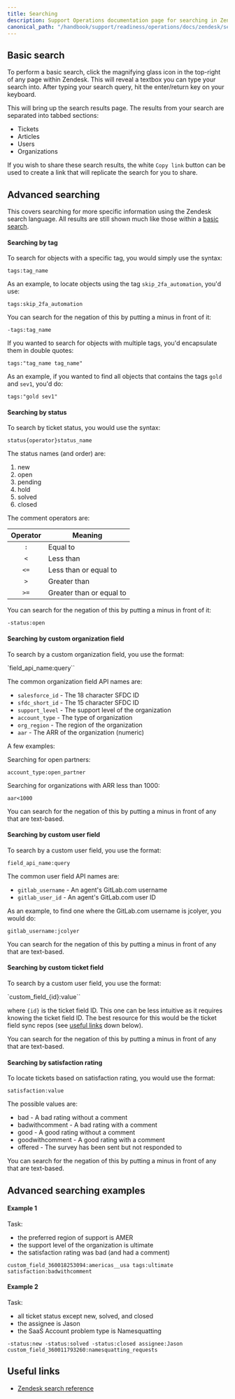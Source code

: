 ```yaml
---
title: Searching
description: Support Operations documentation page for searching in Zendesk
canonical_path: "/handbook/support/readiness/operations/docs/zendesk/searching"
---
```


## Basic search

To perform a basic search, click the magnifying glass icon in the top-right of
any page within Zendesk. This will reveal a textbox you can type your search
into. After typing your search query, hit the enter/return key on your keyboard.

This will bring up the search results page. The results from your search are
separated into tabbed sections:

- Tickets
- Articles
- Users
- Organizations

If you wish to share these search results, the white `Copy link` button can be
used to create a link that will replicate the search for you to share.

## Advanced searching

This covers searching for more specific information using the Zendesk search
language. All results are still shown much like those within a
[basic search](#basic-search).

#### Searching by tag

To search for objects with a specific tag, you would simply use the syntax:

`tags:tag_name`

As an example, to locate objects using the tag `skip_2fa_automation`, you'd use:

`tags:skip_2fa_automation`

You can search for the negation of this by putting a minus in front of it:

`-tags:tag_name`

If you wanted to search for objects with multiple tags, you'd encapsulate them
in double quotes:

`tags:"tag_name tag_name"`

As an example, if you wanted to find all objects that contains the tags `gold`
and `sev1`, you'd do:

`tags:"gold sev1"`

#### Searching by status

To search by ticket status, you would use the syntax:

`status{operator}status_name`

The status names (and order) are:

1. new
1. open
1. pending
1. hold
1. solved
1. closed

The comment operators are:

| Operator | Meaning                  |
|:--------:|--------------------------|
| `:`      | Equal to                 |
| `<`      | Less than                |
| `<=`     | Less than or equal to    |
| `>`      | Greater than             |
| `>=`     | Greater than or equal to |

You can search for the negation of this by putting a minus in front of it:

`-status:open`

#### Searching by custom organization field

To search by a custom organization field, you use the format:

`field_api_name:query``

The common organization field API names are:

- `salesforce_id` - The 18 character SFDC ID
- `sfdc_short_id` - The 15 character SFDC ID
- `support_level` - The support level of the organization
- `account_type` - The type of organization
- `org_region` - The region of the organization
- `aar` - The ARR of the organization (numeric)

A few examples:

Searching for open partners:

`account_type:open_partner`

Searching for organizations with ARR less than 1000:

`aar<1000`

You can search for the negation of this by putting a minus in front of any that
are text-based.

#### Searching by custom user field

To search by a custom user field, you use the format:

`field_api_name:query`

The common user field API names are:

- `gitlab_username` - An agent's GitLab.com username
- `gitlab_user_id` - An agent's GitLab.com user ID

As an example, to find one where the GitLab.com username is jcolyer, you would
do:

`gitlab_username:jcolyer`

You can search for the negation of this by putting a minus in front of any that
are text-based.

#### Searching by custom ticket field

To search by a custom user field, you use the format:

`custom_field_{id}:value``

where `{id}` is the ticket field ID. This one can be less intuitive as it
requires knowing the ticket field ID. The best resource for this would be the
ticket field sync repos (see [useful links](#useful-links) down below).

You can search for the negation of this by putting a minus in front of any that
are text-based.

#### Searching by satisfaction rating

To locate tickets based on satisfaction rating, you would use the format:

`satisfaction:value`

The possible values are:

- bad - A bad rating without a comment
- badwithcomment - A bad rating with a comment
- good - A good rating without a comment
- goodwithcomment - A good rating with a comment
- offered - The survey has been sent but not responded to

You can search for the negation of this by putting a minus in front of any that
are text-based.

## Advanced searching examples

#### Example 1

Task:

- the preferred region of support is AMER
- the support level of the organization is ultimate
- the satisfaction rating was bad (and had a comment)

`custom_field_360018253094:americas__usa tags:ultimate satisfaction:badwithcomment`

#### Example 2

Task:

- all ticket status except new, solved, and closed
- the assignee is Jason
- the SaaS Account problem type is Namesquatting

`-status:new -status:solved -status:closed assignee:Jason custom_field_360011793260:namesquatting_requests`

## Useful links

- [Zendesk search reference](https://support.zendesk.com/hc/en-us/articles/203663226-Zendesk-Support-search-reference)
